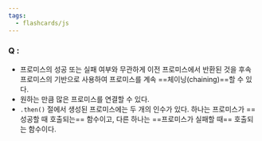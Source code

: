```yaml
---
tags:
  - flashcards/js
---
```

### Q : 
- 프로미스의 성공 또는 실패 여부와 무관하게 이전 프로미스에서 반환된 것을 후속 프로미스의 기반으로 사용하여 프로미스를 계속 ==체이닝(chaining)==할 수 있다. 
- 원하는 만큼 많은 프로미스를 연결할 수 있다.
- `.then()` 절에서 생성된 프로미스에는 두 개의 인수가 있다. 하나는 프로미스가 ==성공할 때 호출되는== 함수이고, 다른 하나는 ==프로미스가 실패할 때== 호출되는 함수이다.